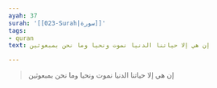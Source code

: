 ```yaml
---
ayah: 37
surah: '[[023-Surah|سورة]]'
tags:
- quran
text: إن هي إلا حياتنا الدنيا نموت ونحيا وما نحن بمبعوثين

---
```

> إن هي إلا حياتنا الدنيا نموت ونحيا وما نحن بمبعوثين
